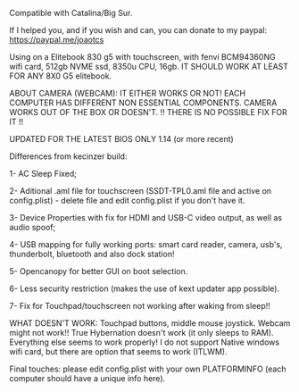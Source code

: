 Compatible with Catalina/Big Sur.

If I helped you, and if you wish and can, you can donate to my paypal: https://paypal.me/joaotcs

Using on a Elitebook 830 g5 with touchscreen, with fenvi BCM94360NG wifi card, 512gb NVME ssd, 8350u CPU, 16gb.
IT SHOULD WORK AT LEAST FOR ANY 8X0 G5 elitebook.

ABOUT CAMERA (WEBCAM): IT EITHER WORKS OR NOT! EACH COMPUTER HAS DIFFERENT NON ESSENTIAL COMPONENTS. CAMERA WORKS OUT OF THE BOX OR DOESN'T. 
!! THERE IS NO POSSIBLE FIX FOR IT !!



UPDATED FOR THE LATEST BIOS ONLY 1.14 (or more recent)

Differences from kecinzer build:

1- AC Sleep Fixed;

2- Aditional .aml file for touchscreen (SSDT-TPL0.aml file and active on config.plist) - delete file and edit config.plist if you don't have it.

3- Device Properties with fix for HDMI and USB-C video output, as well as audio spoof;

4- USB mapping for fully working ports: smart card reader, camera, usb's, thunderbolt, bluetooth and also dock station!

5- Opencanopy for better GUI on boot selection.

6- Less security restriction (makes the use of kext updater app possible).

7- Fix for Touchpad/touchscreen not working after waking from sleep!!

WHAT DOESN'T WORK: Touchpad buttons, middle mouse joystick. Webcam might not work!! True Hybernation doesn't work (it only sleeps to RAM).
Everything else seems to work properly!
I do not support Native windows wifi card, but there are option that seems to work (ITLWM).

Final touches: please edit config.plist with your own PLATFORMINFO (each computer should have a unique info here).
